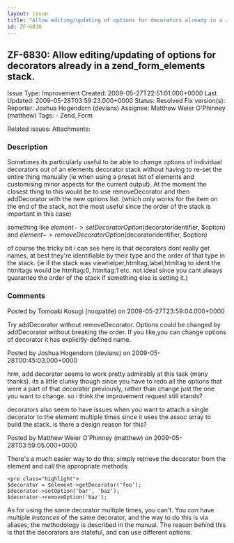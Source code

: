 ```yaml
---
layout: issue
title: "Allow editing/updating of options for decorators already in a zend_form_elements stack."
id: ZF-6830
---
```


ZF-6830: Allow editing/updating of options for decorators already in a zend\_form\_elements stack.
--------------------------------------------------------------------------------------------------

 Issue Type: Improvement Created: 2009-05-27T22:51:01.000+0000 Last Updated: 2009-05-28T03:59:23.000+0000 Status: Resolved Fix version(s): 
 Reporter:  Joshua Hogendorn (devians)  Assignee:  Matthew Weier O'Phinney (matthew)  Tags: - Zend\_Form
 
 Related issues: 
 Attachments: 
### Description

Sometimes its particularly useful to be able to change options of individual decorators out of an elements decorator stack without having to re-set the entire thing manually (ie when using a preset list of elements and customising minor aspects for the current output). At the moment the closest thing to this would be to use removeDecorator and then addDecorator with the new options list. (which only works for the item on the end of the stack, not the most useful since the order of the stack is important in this case)

something like $element -> setDecoratorOption($decoratoridentifier, $option) and $element -> removeDecoratorOption($decoratoridentifier, $option)

of course the tricky bit i can see here is that decorators dont really get names, at best they're identifiable by their type and the order of that type in the stack. (ie if the stack was viewhelper,htmltag,label,htmltag to ident the htmltags would be htmltag:0, htmltag:1 etc. not ideal since you cant always guarantee the order of the stack if something else is setting it.)

 

 

### Comments

Posted by Tomoaki Kosugi (noopable) on 2009-05-27T23:59:04.000+0000

Try addDecorator without removeDecorator. Options could be changed by addDecorator without breaking the order. If you like,you can change options of decorator it has explicitly-defined name.

 

 

Posted by Joshua Hogendorn (devians) on 2009-05-28T00:45:03.000+0000

hrm, add decorator seems to work pretty admirably at this task (many thanks). its a little clunky though since you have to redo all the options that were a part of that decorator previously, rather than change just the one you want to change. so i think the improvement request still stands?

decorators also seem to have issues when you want to attach a single decorator to the element multiple times since it uses the assoc array to build the stack. is there a design reason for this?

 

 

Posted by Matthew Weier O'Phinney (matthew) on 2009-05-28T03:59:05.000+0000

There's a _much_ easier way to do this; simply retrieve the decorator from the element and call the appropriate methods:

 
    <pre class="highlight">
    $decorator = $element->getDecorator('foo');
    $decorator->setOption('bar', 'baz');
    $decorator->removeOption('baz');


As for using the same decorator multiple times, you can't. You _can_ have multiple _instances_ of the same decorator, and the way to do this is via aliases; the methodology is described in the manual. The reason behind this is that the decorators are stateful, and can use different options.

 

 